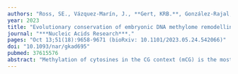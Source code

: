 ```yaml
---
authors: "Ross, SE., Vázquez-Marín, J., **Gert, KRB.**, González-Rajal, A., Dinger, ME., **Pauli, A.**, Martínez-Morales, JR., Bogdanovic, O."
year: 2023
title: "Evolutionary conservation of embryonic DNA methylome remodelling in distantly related teleost species"
journal: "***Nucleic Acids Research***."
pages: "Oct 13;51(18):9658-9671 (bioRxiv: 10.1101/2023.05.24.542066)"
doi: "10.1093/nar/gkad695"
pubmed: 37615576
abstract: "Methylation of cytosines in the CG context (mCG) is the most abundant DNA modification in vertebrates that plays crucial roles in cellular differentiation and identity. After fertilization, DNA methylation patterns inherited from parental gametes are remodelled into a state compatible with embryogenesis. In mammals, this is achieved through the global erasure and re-establishment of DNA methylation patterns. However, in non-mammalian vertebrates like zebrafish, no global erasure has been observed. To investigate the evolutionary conservation and divergence of DNA methylation remodelling in teleosts, we generated base resolution DNA methylome datasets of developing medaka and medaka-zebrafish hybrid embryos. In contrast to previous reports, we show that medaka display comparable DNA methylome dynamics to zebrafish with high gametic mCG levels, and adoption of a paternal-like methylome during early embryogenesis, with no signs of prior DNA methylation erasure. We also demonstrate that non-canonical DNA methylation (mCH) reprogramming at TGCT tandem repeats is a conserved feature of teleost embryogenesis. Lastly, we find remarkable evolutionary conservation of DNA methylation remodelling patterns in medaka-zebrafish hybrids, indicative of compatible DNA methylation maintenance machinery in far-related teleost species. Overall, these results suggest strong evolutionary conservation of DNA methylation remodelling pathways in teleosts, which is distinct from the global DNA methylome erasure and reestablishment observed in mammals."
---
```


